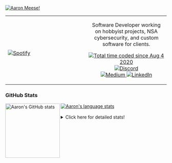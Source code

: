 [![Aaron Meese!](https://user-images.githubusercontent.com/17814535/88975338-a2aabf00-d27f-11ea-963f-8a19608716b4.png)](https://github.com/ajmeese7/readme-ascii "README ASCII")

<!-- Modified from project here: https://github.com/novatorem/novatorem -->
<table width="100%"> 
  <tr>
  <td width="50%">
      
&nbsp; <br> [![Spotify](https://ajmeese7.vercel.app/api/spotify)](https://open.spotify.com/user/ajmeese)

  </td>
  <td width="50%">
    <p align="center">
    Software Developer working on hobbyist projects, NSA cybersecurity, and custom software for clients.
    </p>
    <p align="center">
      <a href="https://wakatime.com/@f726891d-3b02-46cd-9b60-e8c59f9e2b14">
        <img src="https://wakatime.com/badge/user/f726891d-3b02-46cd-9b60-e8c59f9e2b14.svg" alt="Total time coded since Aug 4 2020" title="WakaTime" />
      </a>
      <a href="http://link.aaronmeese.com/discord">
        <img src="https://img.shields.io/badge/discord-ajmeese7%234835-369?style=flat-square&logo=discord&logoColor=white&color=purple" alt="Discord" title="Discord">
      </a>
      <br />
      <a href="https://link.aaronmeese.com/medium">
        <img src="https://img.shields.io/badge/medium-ajmeese7-1DB954?style=flat-square&logo=medium&logoColor=white" alt="Medium" title="Medium">
      </a>
      <a href="https://link.aaronmeese.com/linkedin">
        <img src="https://img.shields.io/badge/linkedIn-aaronmeese-1DB954?style=flat-square&logo=linkedin&logoColor=white&color=blue" alt="LinkedIn" title="LinkedIn">
      </a>
    </p>
  </td>

</table>

[//]: <> (The `&nbsp;` is to have Aphelion take up more space)

### GitHub Stats ###

<a href="https://profile-summary-for-github.com/user/ajmeese7">
  <img align="left" height="170px" src="https://github-readme-stats.vercel.app/api?username=ajmeese7&show_icons=true&line_height=27&count_private=true" alt="Aaron's GitHub stats"/>
  <img src="https://github-readme-stats.vercel.app/api/top-langs/?username=ajmeese7&hide_langs_below=5&layout=compact" alt="Aaron's language stats"/>
</a>

<br />
<br />
<details>
<summary>Click here for detailed stats!</summary>

### :zap: Recent Activity
<!--START_SECTION:activity-->
1. 🗣 Commented on [#875](https://github.com/node-formidable/formidable/issues/875) in [node-formidable/formidable](https://github.com/node-formidable/formidable)
2. ❗️ Opened issue [#877](https://github.com/node-formidable/formidable/issues/877) in [node-formidable/formidable](https://github.com/node-formidable/formidable)
3. 🗣 Commented on [#870](https://github.com/node-formidable/formidable/issues/870) in [node-formidable/formidable](https://github.com/node-formidable/formidable)
4. ❗️ Closed issue [#59](https://github.com/meese-enterprises/meeseOS/issues/59) in [meese-enterprises/meeseOS](https://github.com/meese-enterprises/meeseOS)
5. 🎉 Merged PR [#13](https://github.com/ajmeese7/finance-dashboard/pull/13) in [ajmeese7/finance-dashboard](https://github.com/ajmeese7/finance-dashboard)
<!--END_SECTION:activity-->

### 🧐 Waka Stats
<!--START_SECTION:waka-->
![Code Time](http://img.shields.io/badge/Code%20Time-1%2C178%20hrs%2040%20mins-blue)

**🐱 My GitHub Data** 

> 🏆 1,011 Contributions in the Year 2022
 > 
> 📦 197.3 kB Used in GitHub's Storage 
 > 
> 💼 Opted to Hire
 > 
> 📜 85 Public Repositories 
 > 
> 🔑 29 Private Repositories  
 > 
**I'm an Early 🐤** 

```text
🌞 Morning    170 commits    █████░░░░░░░░░░░░░░░░░░░░   21.2% 
🌆 Daytime    302 commits    █████████░░░░░░░░░░░░░░░░   37.66% 
🌃 Evening    319 commits    ██████████░░░░░░░░░░░░░░░   39.78% 
🌙 Night      11 commits     ░░░░░░░░░░░░░░░░░░░░░░░░░   1.37%

```
📅 **I'm Most Productive on Sunday** 

```text
Monday       123 commits    ███░░░░░░░░░░░░░░░░░░░░░░   15.34% 
Tuesday      123 commits    ███░░░░░░░░░░░░░░░░░░░░░░   15.34% 
Wednesday    86 commits     ██░░░░░░░░░░░░░░░░░░░░░░░   10.72% 
Thursday     117 commits    ███░░░░░░░░░░░░░░░░░░░░░░   14.59% 
Friday       86 commits     ██░░░░░░░░░░░░░░░░░░░░░░░   10.72% 
Saturday     112 commits    ███░░░░░░░░░░░░░░░░░░░░░░   13.97% 
Sunday       155 commits    ████░░░░░░░░░░░░░░░░░░░░░   19.33%

```


📊 **This Week I Spent My Time On** 

```text
⌚︎ Time Zone: America/New_York

💬 Programming Languages: 
JavaScript               15 hrs 53 mins      ███████████████████████░░   93.63% 
Markdown                 39 mins             █░░░░░░░░░░░░░░░░░░░░░░░░   3.86% 
JSON                     12 mins             ░░░░░░░░░░░░░░░░░░░░░░░░░   1.27% 
Other                    7 mins              ░░░░░░░░░░░░░░░░░░░░░░░░░   0.72% 
TypeScript               3 mins              ░░░░░░░░░░░░░░░░░░░░░░░░░   0.38%

🐱‍💻 Projects: 
aaronmeese.com           16 hrs 42 mins      ████████████████████████░   98.42% 
osjs-client              11 mins             ░░░░░░░░░░░░░░░░░░░░░░░░░   1.17% 
osjs-client [GitHub]     4 mins              ░░░░░░░░░░░░░░░░░░░░░░░░░   0.41% 
modernreforms.org        0 secs              ░░░░░░░░░░░░░░░░░░░░░░░░░   0.0%

```

**I Mostly Code in JavaScript** 

```text
JavaScript               32 repos            ████████████░░░░░░░░░░░░░   49.23% 
HTML                     9 repos             ███░░░░░░░░░░░░░░░░░░░░░░   13.85% 
Python                   5 repos             ██░░░░░░░░░░░░░░░░░░░░░░░   7.69% 
Java                     4 repos             █░░░░░░░░░░░░░░░░░░░░░░░░   6.15% 
CSS                      3 repos             █░░░░░░░░░░░░░░░░░░░░░░░░   4.62%

```



 Last Updated on 03/08/2022 00:06:44 UTC
<!--END_SECTION:waka-->
</details>
